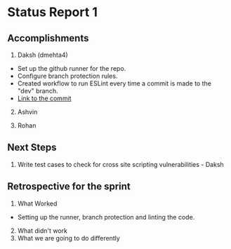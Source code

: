 # Status Report 1

## Accomplishments
1. Daksh (dmehta4)
  * Set up the github runner for the repo.
  * Configure branch protection rules.
  * Created workflow to run ESLint every time a commit is made to the "dev" branch.
  * [Link to the commit](https://github.ncsu.edu/dmehta4/devops-proposal/commit/9db6e473d4623b2c037b2dd0d3ed5f12ee643860)

2. Ashvin

3. Rohan

## Next Steps

1. Write test cases to check for cross site scripting vulnerabilities - Daksh  

## Retrospective for the sprint
1. What Worked<br>
  * Setting up the runner, branch protection and linting the code.
2. What didn't work
3. What we are going to do differently
